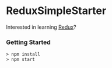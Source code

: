 # ReduxSimpleStarter

Interested in learning [Redux](https://www.udemy.com/react-redux/)?

### Getting Started

```
> npm install
> npm start
```
